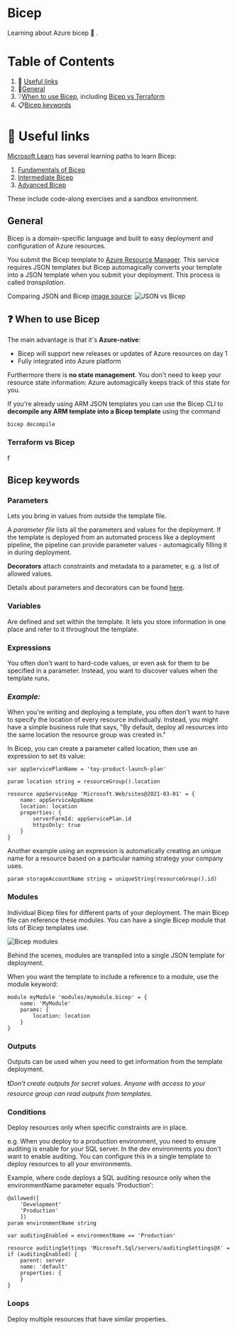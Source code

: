 # Bicep
Learning about Azure bicep :muscle: .

# Table of Contents

1. :pushpin: [Useful links]()
2. :paperclip:[General]()
3. :grey_question:[When to use Bicep](), including [Bicep vs Terraform]()
4. :clipboard:[Bicep keywords]()

# :pushpin: Useful links
[Microsoft Learn](https://learn.microsoft.com) has several learning paths to learn Bicep:

1. [Fundamentals of Bicep](https://learn.microsoft.com/en-us/training/paths/fundamentals-bicep/)
2. [Intermediate Bicep](https://learn.microsoft.com/en-us/training/paths/intermediate-bicep/)
3. [Advanced Bicep](https://learn.microsoft.com/en-us/training/paths/advanced-bicep/)

These include code-along exercises and a sandbox environment.

## General

Bicep is a domain-specific language and built to easy deployment and configuration of Azure resources.

You submit the Bicep template to [Azure Resource Manager](https://learn.microsoft.com/en-us/azure/azure-resource-manager/). This service requires JSON templates but Bicep automagically converts your template into a JSON template when you submit your deployment. This process is called *transpilation*.

Comparing JSON and Bicep [image source](https://learn.microsoft.com/en-us/training/modules/introduction-to-infrastructure-as-code-using-bicep/5-how-bicep-works):
![JSON vs Bicep](https://learn.microsoft.com/en-us/training/modules/introduction-to-infrastructure-as-code-using-bicep/media/bicep-json-comparison-inline.png)

## :question: When to use Bicep
The main advantage is that it's **Azure-native**:
- Bicep will support new releases or updates of Azure resources on day 1
- Fully integrated into Azure platform

Furthermore there is **no state management**. You don't need to keep your resource state information: Azure automagically keeps track of this state for you.

If you're already using ARM JSON templates you can use the Bicep CLI to **decompile any ARM template into a Bicep template** using the command

    bicep decompile

### Terraform vs Bicep
f

## Bicep keywords

### Parameters
Lets you bring in values from outside the template file.

A *parameter file* lists all the parameters and values for the deployment. If the template is deployed from an automated process like a deployment pipeline, the pipeline can provide parameter values - automagically filling it in during deployment.

**Decorators** attach constraints and metadata to a parameter, e.g. a list of allowed values.

Details about parameters and decorators can be found [here](https://learn.microsoft.com/en-gb/training/modules/build-reusable-bicep-templates-parameters/2-understand-parameters).

### Variables
Are defined and set within the template. It lets you store information in one place and refer to it throughout the template.

### Expressions
You often don't want to hard-code values, or even ask for them to be specified in a parameter. Instead, you want to discover values when the template runs.

### *Example:*
When you're writing and deploying a template, you often don't want to have to specify the location of every resource individually. Instead, you might have a simple business rule that says, "By default, deploy all resources into the same location the resource group was created in."

In Bicep, you can create a parameter called location, then use an expression to set its value:

    var appServicePlanName = 'toy-product-launch-plan'

    param location string = resourceGroup().location

    resource appServiceApp 'Microsoft.Web/sites@2021-03-01' = {
        name: appServiceAppName
        location: location
        properties: {
            serverFarmId: appServicePlan.id
            httpsOnly: true
        }
    }

Another example using an expression is automatically creating an unique name for a resource based on a particular naming strategy your company uses. 

    param storageAccountName string = uniqueString(resourceGroup().id)

### Modules
Individual Bicep files for different parts of your deployment. The main Bicep file can reference these modules. You can have a single Bicep module that lots of Bicep templates use.

![Bicep modules](https://learn.microsoft.com/en-gb/training/modules/includes/media/bicep-templates-modules.png)

Behind the scenes, modules are transpiled into a single JSON template for deployment.

When you want the template to include a reference to a module, use the module keyword:

    module myModule 'modules/mymodule.bicep' = {
        name: 'MyModule'
        params: {
            location: location
        }
    }

### Outputs
Outputs can be used when you need to get information from the template deployment.

:exclamation:*Don't create outputs for secret values. Anyone with access to your resource group can read outputs from templates.*

### Conditions
Deploy resources only when specific constraints are in place.

e.g. When you deploy to a production environment, you need to ensure auditing is enable for your SQL server. In the dev environments you don't want to enable auditing. You can configure this in a single template to deploy resources to all your environments.

Example, where code deploys a SQL auditing resource only when the environmentName parameter equals 'Production':

    @allowed([
        'Development'
        'Production'
        ])
    param environmentName string

    var auditingEnabled = environmentName == 'Production'

    resource auditingSettings 'Microsoft.Sql/servers/auditingSettings@X' = if (auditingEnabled) {
        parent: server
        name: 'default'
        properties: {
        }
    }

### Loops
Deploy multiple resources that have similar properties.